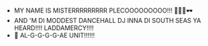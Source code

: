 - MY NAME IS MISTERRRRRRRRR PLECOOOOOOOOO!!! 🦈🇧🇷🕶️
- AND 'M DI MODDEST DANCEHALL DJ INNA DI SOUTH SEAS YA HEARD!!!! LADDAMERCY!!!!
- 🌱 AL-G-G-G-G-AE UNIT!!!!!!


<!---
MrPleco/MrPleco is a ✨ special ✨ repository because its `README.md` (this file) appears on your GitHub profile.
You can click the Preview link to take a look at your changes.
--->
